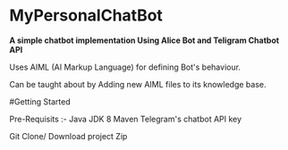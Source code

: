 MyPersonalChatBot
=====================

**A simple chatbot implementation Using Alice Bot and Teligram Chatbot API**

Uses AIML (AI Markup Language) for defining Bot's behaviour.

Can be taught about by Adding new AIML files to its knowledge base.

#Getting Started
  
  Pre-Requisits :-
    Java JDK 8
    Maven 
    Telegram's chatbot API key


  Git Clone/ Download project Zip
  
  
   


